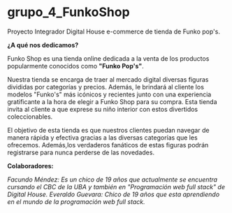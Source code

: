 # grupo_4_FunkoShop
Proyecto Integrador Digital House e-commerce de tienda de Funko pop's.

**¿A qué nos dedicamos?**

Funko Shop es una tienda online dedicada a la venta de los productos popularmente conocidos como **"Funko Pop's"**.

Nuestra tienda se encarga de traer al mercado digital diversas figuras divididas por categorías y precios. Además, le brindará al cliente los modelos "Funko's" más icónicos y recientes junto con una experiencia gratificante a la hora de elegir a Funko Shop para su compra. Esta tienda invita al cliente a que exprese su niño interior con estos divertidos coleccionables.

El objetivo de esta tienda es que nuestros clientes puedan navegar de manera rápida y efectiva gracias a las diversas categorías que les ofrecemos. Además,los verdaderos fanáticos de estas figuras podrán registrarse para nunca perderse de las novedades.

**Colaboradores:**

*Facundo Méndez: Es un chico de 19 años que actualmente se encuentra cursando el CBC de la UBA y también en "Programación web full stack" de Digital House.*
*Everaldo Guevara: Chico de 19 años que esta aprendiendo en el mundo de la programación web full stack.*
